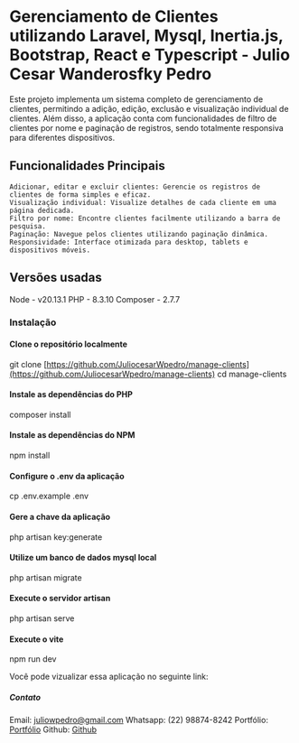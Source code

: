 # Gerenciamento de Clientes utilizando Laravel, Mysql, Inertia.js, Bootstrap, React e Typescript - Julio Cesar Wanderosfky Pedro

Este projeto implementa um sistema completo de gerenciamento de clientes, permitindo a adição, edição, exclusão e visualização individual de clientes. Além disso, a aplicação conta com funcionalidades de filtro de clientes por nome e paginação de registros, sendo totalmente responsiva para diferentes dispositivos.

## Funcionalidades Principais

    Adicionar, editar e excluir clientes: Gerencie os registros de clientes de forma simples e eficaz.
    Visualização individual: Visualize detalhes de cada cliente em uma página dedicada.
    Filtro por nome: Encontre clientes facilmente utilizando a barra de pesquisa.
    Paginação: Navegue pelos clientes utilizando paginação dinâmica.
    Responsividade: Interface otimizada para desktop, tablets e dispositivos móveis.

## Versões usadas

Node - v20.13.1
PHP -  8.3.10
Composer - 2.7.7

### Instalação

#### Clone o repositório localmente

git clone [https://github.com/JuliocesarWpedro/manage-clients](https://github.com/JuliocesarWpedro/manage-clients)
cd manage-clients

#### Instale as dependências do PHP

composer install

#### Instale as dependências do NPM

npm install

#### Configure o .env da aplicação

cp .env.example .env

#### Gere a chave da aplicação

php artisan key:generate

#### Utilize um banco de dados mysql local

php artisan migrate

#### Execute o servidor artisan

php artisan serve

#### Execute o vite

npm run dev

Você pode vizualizar essa aplicação no seguinte link:

##### Contato

Email: juliowpedro@gmail.com
Whatsapp: (22) 98874-8242
Portfólio: [Portfólio](https://portfolio-julio-cesar-w-pedros-projects.vercel.app/)
Github: [Github](https://github.com/JuliocesarWpedro)

